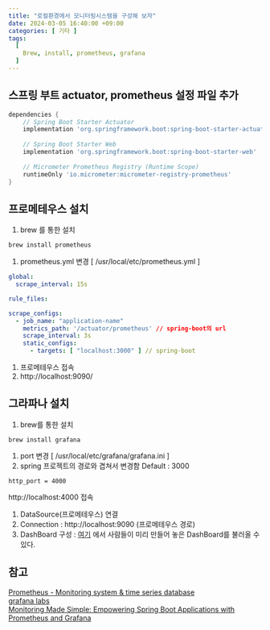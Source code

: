 ```yaml
---
title: "로컬환경에서 모니터링시스템을 구성해 보자"
date: 2024-03-05 16:40:00 +09:00
categories: [ 기타 ]
tags:
  [
    Brew, install, prometheus, grafana
  ]
---
```


## 스프링 부트 actuator, prometheus  설정  파일 추가

```groovy
dependencies {
    // Spring Boot Starter Actuator
    implementation 'org.springframework.boot:spring-boot-starter-actuator'
    
    // Spring Boot Starter Web
    implementation 'org.springframework.boot:spring-boot-starter-web'
    
    // Micrometer Prometheus Registry (Runtime Scope)
    runtimeOnly 'io.micrometer:micrometer-registry-prometheus'
}
```

## 프로메테우스 설치

1. brew 를 통한 설치

```groovy
brew install prometheus
```

1. prometheus.yml 변경 [ /usr/local/etc/prometheus.yml ]

```yaml
global:
  scrape_interval: 15s

rule_files:

scrape_configs:
  - job_name: "application-name"
    metrics_path: '/actuator/prometheus' // spring-boot의 url
    scrape_interval: 3s
    static_configs:
      - targets: [ "localhost:3000" ] // spring-boot
```

1. 프로메테우스 접속
  1. http://localhost:9090/

## 그라파나 설치

1. brew를 통한 설치

```shell
brew install grafana
```

1. port 변경 [ /usr/local/etc/grafana/grafana.ini ]
2. spring 프로젝트의 경로와 겹쳐서 변경함 Default : 3000 

```shell
http_port = 4000
```

http://localhost:4000 접속
 
1. DataSource(프로메테우스) 연결
2. Connection : http://localhost:9090 (프로메테우스 경로)
3. DashBoard 구성 :  [여기](https://grafana.com/grafana/dashboards/?search=j) 에서 사람들이 미리 만들어 놓은 DashBoard를 불러올 수 있다.

## 참고

[Prometheus - Monitoring system & time series database](https://prometheus.io/)
<br>
[grafana labs](https://grafana.com/)
<br>
[Monitoring Made Simple: Empowering Spring Boot Applications with Prometheus and Grafana](https://medium.com/simform-engineering/revolutionize-monitoring-empowering-spring-boot-applications-with-prometheus-and-grafana-e99c5c7248cf)



